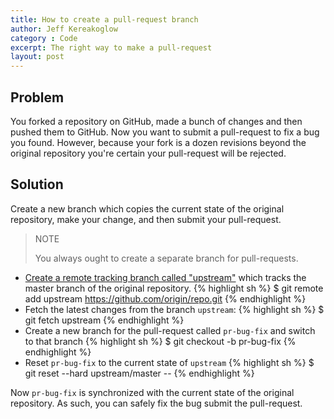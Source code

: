 ```yaml
---
title: How to create a pull-request branch
author: Jeff Kereakoglow
category : Code
excerpt: The right way to make a pull-request
layout: post
---
```

## Problem
You forked a repository on GitHub, made a bunch of changes and then pushed them to GitHub. Now you want to submit a pull-request to fix a bug you found. However, because your fork is a dozen revisions beyond the original repository you're certain your pull-request will be rejected.

## Solution
Create a new branch which copies the current state of the original repository, make your change, and then submit your pull-request.

> NOTE
>
> You always ought to create a separate branch for pull-requests.

- [Create a remote tracking branch called "upstream"](https://help.github.com/articles/configuring-a-remote-for-a-fork/) which tracks the master branch of the original repository.
  {% highlight sh %}
  $ git remote add upstream https://github.com/origin/repo.git
  {% endhighlight %}
- Fetch the latest changes from the branch `upstream`:
  {% highlight sh %}
  $ git fetch upstream
  {% endhighlight %}
- Create a new branch for the pull-request called `pr-bug-fix` and switch to that branch
  {% highlight sh %}
  $ git checkout -b pr-bug-fix
  {% endhighlight %}
- Reset `pr-bug-fix` to the current state of `upstream`
  {% highlight sh %}
  $ git reset --hard upstream/master --
  {% endhighlight %}

Now `pr-bug-fix` is synchronized with the current state of the original repository. As such, you can safely fix the bug submit the pull-request.
